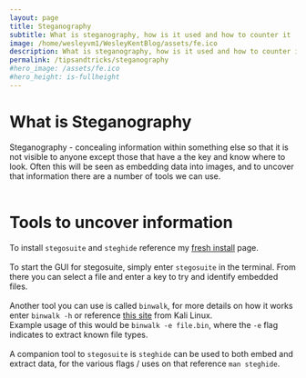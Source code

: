 ```yaml
---
layout: page
title: Steganography
subtitle: What is steganography, how is it used and how to counter it
image: /home/wesleyvm1/WesleyKentBlog/assets/fe.ico
description: What is steganography, how is it used and how to counter it
permalink: /tipsandtricks/steganography
#hero_image: /assets/fe.ico
#hero_height: is-fullheight
---
```


# What is Steganography
Steganography - concealing information within something else so that it is not visible to anyone except those that have a the key and know where to look. Often this will be seen as embedding data into images, and to uncover that information there are a number of tools we can use.
<br><br>

# Tools to uncover information
To install `stegosuite` and `steghide` reference my [fresh install](/resources/freshinstall) page.
<br><br>
To start the GUI for stegosuite, simply enter `stegosuite` in the terminal. From there you can select a file and enter a key to try and identify embedded files.<br><br>
Another tool you can use is called `binwalk`, for more details on how it works enter `binwalk -h` or reference [this site](https://www.kali.org/tools/binwalk/) from Kali Linux.<br>
Example usage of this would be `binwalk -e file.bin`, where the `-e` flag indicates to extract known file types.<br>
<br>
A companion tool to `stegosuite` is `steghide` can be used to both embed and extract data, for the various flags / uses on that reference `man steghide`.
